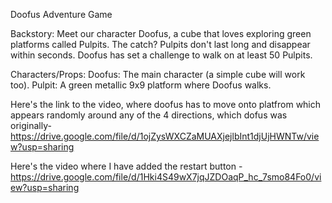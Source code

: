 Doofus Adventure Game

Backstory:
Meet our character Doofus, a cube that loves exploring green platforms called Pulpits. The catch? Pulpits don't last long and disappear within seconds. Doofus has set a challenge to walk on at least 50 Pulpits. 

Characters/Props:
Doofus: The main character (a simple cube will work too).
Pulpit: A green metallic 9x9 platform where Doofus walks.

Here's the link to the video, where doofus has to move onto platfrom which appears randomly around any of the 4 directions, which dofus was originally-
https://drive.google.com/file/d/1ojZysWXCZaMUAXjejlbInt1djUjHWNTw/view?usp=sharing

Here's the video where I have added the restart button - 
https://drive.google.com/file/d/1Hki4S49wX7jqJZDOaqP_hc_7smo84Fo0/view?usp=sharing

